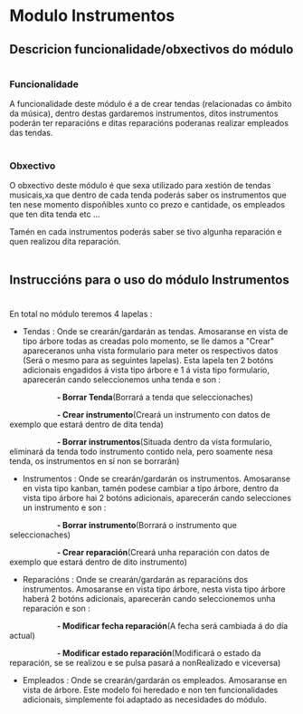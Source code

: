 # Modulo Instrumentos

## Descricion funcionalidade/obxectivos do módulo 
#

### Funcionalidade
A funcionalidade deste módulo é a de crear tendas (relacionadas co ámbito da música), dentro destas gardaremos instrumentos, ditos instrumentos poderán ter reparacións e ditas reparacións poderanas realizar empleados das tendas.
<br></br>

### Obxectivo
O obxectivo deste módulo é que sexa utilizado para xestión de tendas musicais,xa que dentro de cada tenda poderás saber os instrumentos que ten nese momento dispoñibles xunto co prezo e cantidade, os empleados que ten dita tenda etc ...

Tamén en cada instrumentos poderás saber se tivo algunha reparación e quen realizou dita reparación.
<br></br>

## Instruccións para o uso do módulo Instrumentos
#
En total no módulo teremos 4 lapelas : 

- Tendas : Onde se crearán/gardarán as tendas. Amosaranse en vista de tipo árbore todas as creadas polo momento, se lle damos a "Crear" apareceranos unha vista formulario para meter os respectivos datos (Será o mesmo para as seguintes lapelas).
Esta lapela ten 2 botóns adicionais engadidos á vista tipo árbore e 1 á vista tipo formulario, aparecerán cando seleccionemos unha tenda e son : 

&emsp;&emsp;&emsp;&emsp;&emsp;&emsp;<b>- Borrar Tenda</b>(Borrará a tenda que seleccionaches)

&emsp;&emsp;&emsp;&emsp;&emsp;&emsp;<b>- Crear instrumento</b>(Creará un instrumento con datos de exemplo que estará dentro de dita tenda)

&emsp;&emsp;&emsp;&emsp;&emsp;&emsp;<b>- Borrar instrumentos</b>(Situada dentro da vista formulario, eliminará da tenda todo instrumento contido nela, pero soamente nesa tenda, os instrumentos en sí non se borrarán)
    
  
- Instrumentos : Onde se crearán/gardarán os instrumentos. Amosaranse en vista tipo kanban, tamén podese cambiar a tipo árbore, dentro da vista tipo árbore hai 2 botóns adicionais, aparecerán cando selecciones un instrumento e son : 
  
&emsp;&emsp;&emsp;&emsp;&emsp;&emsp;<b>- Borrar instrumento</b>(Borrará o instrumento que seleccionaches)

&emsp;&emsp;&emsp;&emsp;&emsp;&emsp;<b>- Crear reparación</b>(Creará unha reparación con datos de exemplo que estará dentro de dito instrumento)

- Reparacións : Onde se crearán/gardarán as reparacións dos instrumentos. Amosaranse en vista tipo árbore, nesta vista tipo árbore haberá 2 botóns adicionais, aparecerán cando seleccionemos unha reparación e son :

&emsp;&emsp;&emsp;&emsp;&emsp;&emsp;<b>- Modificar fecha reparación</b>(A fecha será cambiada á do día actual)

&emsp;&emsp;&emsp;&emsp;&emsp;&emsp;<b>- Modificar estado reparación</b>(Modificará o estado da reparación, se se realizou e se pulsa pasará a nonRealizado e viceversa)

- Empleados : Onde se crearán/gardarán os empleados. Amosaranse en vista de árbore. Este modelo foi heredado e non ten funcionalidades adicionais, simplemente foi adaptado as necesidades do módulo.
    
  